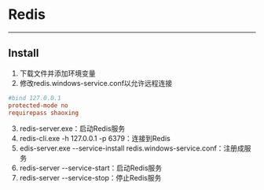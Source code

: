 # Redis

---

## Install
1. 下载文件并添加环境变量
2. 修改redis.windows-service.conf以允许远程连接
```conf
#bind 127.0.0.1
protected-mode no
requirepass shaoxing
```
3. redis-server.exe：启动Redis服务
4. redis-cli.exe -h 127.0.0.1 -p 6379：连接到Redis
5. edis-server.exe --service-install redis.windows-service.conf：注册成服务
6. redis-server --service-start：启动Redis服务
7. redis-server --service-stop：停止Redis服务
